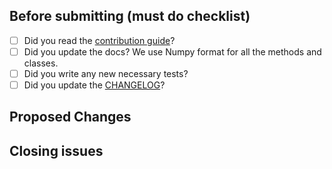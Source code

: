## Before submitting (must do checklist)

- [ ] Did you read the [contribution guide](https://github.com/tinkoff-ai/etna/blob/master/CONTRIBUTING.md)?
- [ ] Did you update the docs? We use Numpy format for all the methods and classes.
- [ ] Did you write any new necessary tests?
- [ ] Did you update the [CHANGELOG](https://github.com/tinkoff-ai/etna/blob/master/CHANGELOG.md)?
<!-- For CHANGELOG separate each item in unreleased section by blank line to reduce collisions -->

## Proposed Changes
<!-- Add a more detailed description of the changes if needed. 
No need for typos and docs improvements  -->

## Closing issues
<!-- Link Issue you are closing here. 
Put `closes #XXXX` in your comment to auto-close the issue that your PR fixes (if such). -->
